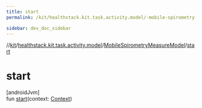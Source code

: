 ```yaml
---
title: start
permalink: /kit/healthstack.kit.task.activity.model/-mobile-spirometry-measure-model/start.html

sidebar: dev_doc_sidebar
---
```

//[kit](../../../kit.html)/[healthstack.kit.task.activity.model](../index.html)/[MobileSpirometryMeasureModel](index.html)/[start](start.html)



# start



[androidJvm]\
fun [start](start.html)(context: [Context](https://developer.android.com/reference/kotlin/android/content/Context.html))




